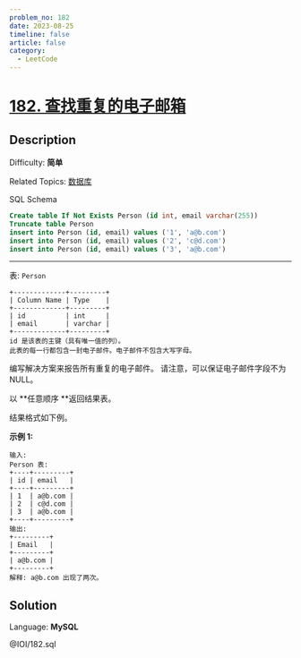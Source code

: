 ```yaml
---
problem_no: 182
date: 2023-08-25
timeline: false
article: false
category:
  - LeetCode
---
```


# [182\. 查找重复的电子邮箱](https://leetcode.cn/problems/duplicate-emails/)

## Description

Difficulty: **简单**

Related Topics: [数据库](https://leetcode.cn/tag/https://leetcode.cn/tag/database//)


<span>SQL Schema</span>

```sql
Create table If Not Exists Person (id int, email varchar(255))
Truncate table Person
insert into Person (id, email) values ('1', 'a@b.com')
insert into Person (id, email) values ('2', 'c@d.com')
insert into Person (id, email) values ('3', 'a@b.com')
```

* * *

<meta charset="UTF-8">

表: `Person`

```
+-------------+---------+
| Column Name | Type    |
+-------------+---------+
| id          | int     |
| email       | varchar |
+-------------+---------+
id 是该表的主键（具有唯一值的列）。
此表的每一行都包含一封电子邮件。电子邮件不包含大写字母。
```

编写解决方案来报告所有重复的电子邮件。 请注意，可以保证电子邮件字段不为 NULL。

以 **任意顺序 **返回结果表。

结果格式如下例。

**示例 1:**

```
输入:
Person 表:
+----+---------+
| id | email   |
+----+---------+
| 1  | a@b.com |
| 2  | c@d.com |
| 3  | a@b.com |
+----+---------+
输出:
+---------+
| Email   |
+---------+
| a@b.com |
+---------+
解释: a@b.com 出现了两次。
```


## Solution

Language: **MySQL**

@IOI/182.sql
